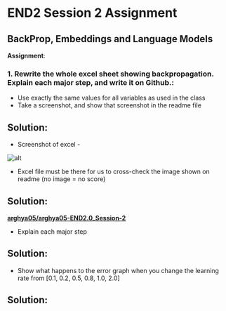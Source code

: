 # END2 Session 2 Assignment

## BackProp, Embeddings and Language Models

**Assignment**:
### 1. Rewrite the whole excel sheet showing backpropagation. Explain each major step, and write it on Github.:
  - Use exactly the same values for all variables as used in the class
  - Take a screenshot, and show that screenshot in the readme file

## Solution:
  - Screenshot of excel -

  ![alt](https://i.stack.imgur.com/wXL9A.png)

  - Excel file must be there for us to cross-check the image shown on readme (no image = no score)

## Solution:  
**[arghya05/arghya05-END2.0_Session-2](as)**

  - Explain each major step

## Solution:


  - Show what happens to the error graph when you change the learning rate from [0.1, 0.2, 0.5, 0.8, 1.0, 2.0]

## Solution:
